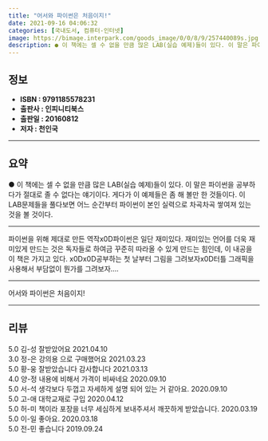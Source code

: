```yaml
---
title: "어서와 파이썬은 처음이지!"
date: 2021-09-16 04:06:32
categories: [국내도서, 컴퓨터-인터넷]
image: https://bimage.interpark.com/goods_image/0/0/8/9/257440089s.jpg
description: ● 이 책에는 셀 수 없을 만큼 많은 LAB(실습 예제)들이 있다. 이 말은 파이썬을 공부하다가 절대로 졸 수 없다는 얘기이다. 게다가 이 예제들은 좀 해 볼만 한 것들이다. 이 LAB문제들을 풀다보면 어느 순간부터 파이썬이 본인 실력으로 차곡차곡 쌓여져 있는 것을 볼 것이다.
---
```


## **정보**

- **ISBN : 9791185578231**
- **출판사 : 인피니티북스**
- **출판일 : 20160812**
- **저자 : 천인국**

------



## **요약**

●  이 책에는 셀 수 없을 만큼 많은 LAB(실습 예제)들이 있다. 이 말은 파이썬을 공부하다가 절대로 졸 수 없다는 얘기이다. 게다가 이 예제들은 좀 해 볼만 한 것들이다. 이 LAB문제들을 풀다보면 어느 순간부터 파이썬이 본인 실력으로 차곡차곡 쌓여져 있는 것을 볼 것이다.

------

파이썬을 위해 제대로 만든 역작x0D파이썬은 일단 재미있다. 재미있는 언어를 더욱 재미있게 만드는 것은 독자들로 하여금 꾸준히 따라올 수 있게 만드는 힘인데, 이 내공을 이 책은 가지고 있다.  x0Dx0D공부하는 첫 날부터 그림을 그려보자x0D터틀 그래픽을 사용해서 부담없이 뭔가를 그려보자.... 

------


어서와 파이썬은 처음이지! 

------


## **리뷰** 

5.0 김-성 잘받았어요  2021.04.10 <br/>3.0 정-은 강의용 으로  구매했어요 2021.03.23 <br/>5.0 황-웅 잘받았습니다 감사합니다 2021.03.13 <br/>4.0 양-정 내용에 비해서 가격이 비싸네요 2020.09.10 <br/>5.0 서-석 생각보다 두껍고 자세하게 설명 되어 있는 거 같아요.  2020.09.10 <br/>5.0 고-애 대학교재로 구입 2020.04.12 <br/>5.0 허-미 책이라 포장을 너무 세심하게 보내주셔서 깨끗하게 받았습니다. 2020.03.19 <br/>5.0 이-일 좋아요. 2020.03.18 <br/>5.0 전-민 좋습니다 2019.09.24 <br/>